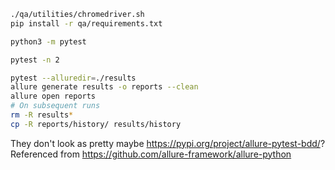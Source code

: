 


```bash
./qa/utilities/chromedriver.sh
pip install -r qa/requirements.txt
```

```bash
python3 -m pytest
```

```bash
pytest -n 2
```

```bash
pytest --alluredir=./results
allure generate results -o reports --clean
allure open reports
# On subsequent runs
rm -R results*
cp -R reports/history/ results/history
```
They don't look as pretty maybe https://pypi.org/project/allure-pytest-bdd/?
Referenced from https://github.com/allure-framework/allure-python
